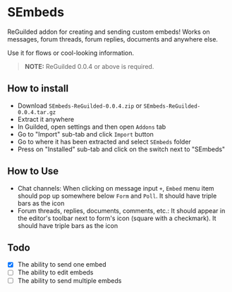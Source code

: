 # SEmbeds

ReGuilded addon for creating and sending custom embeds! Works on messages, forum threads, forum replies, documents and anywhere else.

Use it for flows or cool-looking information.

> **NOTE:** ReGuilded 0.0.4 or above is required.

## How to install

- Download `SEmbeds-ReGuilded-0.0.4.zip` or `SEmbeds-ReGuilded-0.0.4.tar.gz`
- Extract it anywhere
- In Guilded, open settings and then open `Addons` tab
- Go to "Import" sub-tab and click `Import` button
- Go to where it has been extracted and select `SEmbeds` folder
- Press on "Installed" sub-tab and click on the switch next to "SEmbeds"

## How to Use

- Chat channels: When clicking on message input `+`, `Embed` menu item should pop up somewhere below `Form` and `Poll`. It should have triple bars as the icon
- Forum threads, replies, documents, comments, etc.: It should appear in the editor's toolbar next to form's icon (square with a checkmark). It should have triple bars as the icon

## Todo

- [x] The ability to send one embed
- [ ] The ability to edit embeds
- [ ] The ability to send multiple embeds